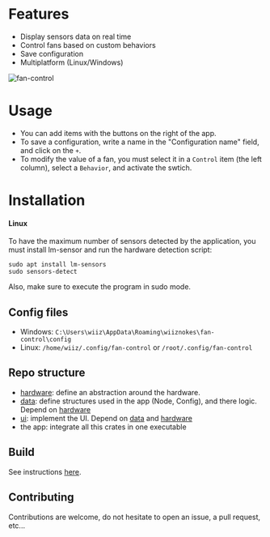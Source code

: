 # Features
- Display sensors data on real time
- Control fans based on custom behaviors
- Save configuration
- Multiplatform (Linux/Windows)
  
![fan-control](https://github.com/wiiznokes/fan-control/assets/78230769/cdc30753-4186-47a1-ba49-11af3868380f)

# Usage
- You can add items with the buttons on the right of the app.
- To save a configuration, write a name in the "Configuration name" field, and click on the `+`.
- To modify the value of a fan, you must select it in a `Control` item (the left column), select a `Behavior`, and activate the swtich.

# Installation
#### Linux
To have the maximum number of sensors detected by the application, you must install lm-sensor and run the hardware detection script:
```
sudo apt install lm-sensors
sudo sensors-detect
```
Also, make sure to execute the program in sudo mode.

## Config files
- Windows: `C:\Users\wiiz\AppData\Roaming\wiiznokes\fan-control\config`
- Linux: `/home/wiiz/.config/fan-control` or `/root/.config/fan-control`

## Repo structure
- [hardware](./hardware/README.md): define an abstraction around the hardware.
- [data](./data/README.md): define structures used in the app (Node, Config), and there logic. Depend on [hardware](./hardware/README.md)
- [ui](./ui/README.md): implement the UI. Depend on [data](./data/README.md) and [hardware](./hardware/README.md)
- the app: integrate all this crates in one executable

## Build
See instructions [here](./BUILD.md).

## Contributing
Contributions are welcome, do not hesitate to open an issue, a pull request, etc...
